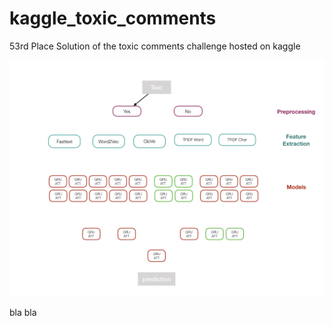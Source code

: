 # kaggle_toxic_comments
53rd Place Solution of the toxic comments challenge hosted on kaggle

![](toxic_solution_overview.jpeg)

bla bla
